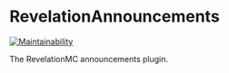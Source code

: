 # RevelationAnnouncements

[![Maintainability](https://api.codeclimate.com/v1/badges/706735010c3e6a300f49/maintainability)](https://codeclimate.com/github/revelationmc/RevelationAnnouncements/maintainability)

The RevelationMC announcements plugin.
